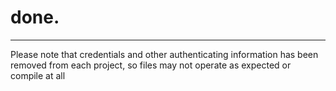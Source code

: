 # done.
<hr>
Please note that credentials and other authenticating information has been removed from each project, so files may not operate as expected or compile at all